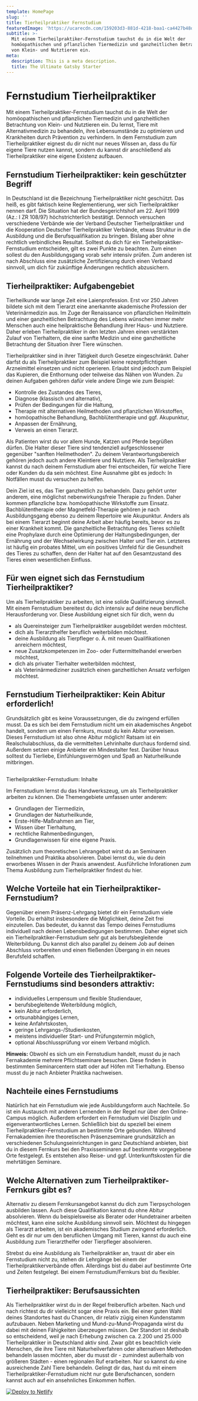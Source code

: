 ```yaml
---
template: HomePage
slug: ''
title: Tierheilpraktiker Fernstudium
featuredImage: 'https://ucarecdn.com/159203d3-881d-4218-baa1-ca4427b48d0d/'
subtitle: >-
  Mit einem Tierheilpraktiker-Fernstudium tauchst du in die Welt der
  homöopathischen und pflanzlichen Tiermedizin und ganzheitlichen Betrachtung
  von Klein- und Nutztieren ein.
meta:
  description: This is a meta description.
  title: The Ultimate Gatsby Starter
---
```

# Fernstudium Tierheilpraktiker

Mit einem Tierheilpraktiker-Fernstudium tauchst du in die Welt der homöopathischen und pflanzlichen Tiermedizin und ganzheitlichen Betrachtung von Klein- und Nutztieren ein. Du lernst, Tiere mit Alternativmedizin zu behandeln, ihre Lebensumstände zu optimieren und Krankheiten durch Prävention zu verhindern. In dem Fernstudium zum Tierheilpraktiker eignest du dir nicht nur neues Wissen an, dass du für eigene Tiere nutzen kannst, sondern du kannst dir anschließend als Tierheilpraktiker eine eigene Existenz aufbauen.

## Fernstudium Tierheilpraktiker: kein geschützter Begriff

In Deutschland ist die Bezeichnung Tierheilpraktiker nicht geschützt. Das heiß, es gibt faktisch keine Reglementierung, wer sich Tierheilpraktiker nennen darf. Die Situation hat der Bundesgerichtshof am 22. April 1999 (Az.: I ZR 108/97) höchstrichterlich bestätigt. Dennoch versuchen verschiedene Verbände wie der Verband Deutscher Tierheilpraktiker und die Kooperation Deutscher Tierheilpraktiker Verbände, etwas Struktur in die Ausbildung und die Berufsqualifikation zu bringen. Bislang aber ohne rechtlich verbindliches Resultat. Solltest du dich für ein Tierheilpraktiker-Fernstudium entscheiden, gilt es zwei Punkte zu beachten. Zum einen sollest du den Ausbildungsgang vorab sehr intensiv prüfen. Zum anderen ist nach Abschluss eine zusätzliche Zertifizierung durch einen Verband sinnvoll, um dich für zukünftige Änderungen rechtlich abzusichern.

## Tierheilpraktiker: Aufgabengebiet

Tierheilkunde war lange Zeit eine Laienprofession. Erst vor 250 Jahren bildete sich mit dem Tierarzt eine anerkannte akademische Profession der Veterinärmedizin aus. Im Zuge der Renaissance von pflanzlichen Heilmitteln und einer ganzheitlichen Betrachtung des Lebens wünschen immer mehr Menschen auch eine heilpraktische Behandlung ihrer Haus- und Nutztiere. Daher erleben Tierheilpraktiker in den letzten Jahren einen verstärkten Zulauf von Tierhaltern, die eine sanfte Medizin und eine ganzheitliche Betrachtung der Situation ihrer Tiere wünschen.

Tierheilpraktiker sind in ihrer Tätigkeit durch Gesetze eingeschränkt. Daher darfst du als Tierheilpraktiker zum Beispiel keine rezeptpflichtigen Arzneimittel einsetzen und nicht operieren. Erlaubt sind jedoch zum Beispiel das Kupieren, die Enthornung oder teilweise das Nähen von Wunden. Zu deinen Aufgaben gehören dafür viele andere Dinge wie zum Beispiel:

* Kontrolle des Zustandes des Tieres,
* Diagnose (klassisch und alternativ),
* Prüfen der Bedingungen für die Haltung,
* Therapie mit alternativen Heilmethoden und pflanzlichen Wirkstoffen,
* homöopathische Behandlung, Bachblütentherapie und ggf. Akupunktur,
* Anpassen der Ernährung,
* Verweis an einen Tierarzt.

Als Patienten wirst du vor allem Hunde, Katzen und Pferde begrüßen dürfen. Die Halter dieser Tiere sind tendenziell aufgeschlossener gegenüber "sanften Heilmethoden". Zu deinem Verantwortungsbereich gehören jedoch auch andere Kleintiere und Nutztiere. Als Tierheilpraktiker kannst du nach deinem Fernstudium aber frei entscheiden, für welche Tiere oder Kunden du da sein möchtest. Eine Ausnahme gibt es jedoch: In Notfällen musst du versuchen zu helfen.

Dein Ziel ist es, das Tier ganzheitlich zu behandeln. Dazu gehört unter anderem, eine möglichst nebenwirkungsfreie Therapie zu finden. Daher kommen pflanzliche bzw. homöopathische Wirkstoffe zum Einsatz. Bachblütentherapie oder Magnetfeld-Therapie gehören je nach Ausbildungsgang ebenso zu deinem Repertoire wie Akupunktur. Anders als bei einem Tierarzt beginnt deine Arbeit aber häufig bereits, bevor es zu einer Krankheit kommt. Die ganzheitliche Betrachtung des Tieres schließt eine Prophylaxe durch eine Optimierung der Haltungsbedingungen, der Ernährung und der Wechselwirkung zwischen Halter und Tier ein. Letzteres ist häufig ein probates Mittel, um ein positives Umfeld für die Gesundheit des Tieres zu schaffen, denn der Halter hat auf den Gesamtzustand des Tieres einen wesentlichen Einfluss.

## Für wen eignet sich das Fernstudium Tierheilpraktiker?

Um als Tierheilpraktiker zu arbeiten, ist eine solide Qualifizierung sinnvoll. Mit einem Fernstudium bereitest du dich intensiv auf deine neue berufliche Herausforderung vor. Diese Ausbildung eignet sich für dich, wenn du

* als Quereinsteiger zum Tierheilpraktiker ausgebildet werden möchtest.
* dich als Tierarzthelfer beruflich weiterbilden möchtest.
* deine Ausbildung als Tierpfleger o. Ä. mit neuen Qualifikationen anreichern möchtest,
* neue Zusatzkompetenzen im Zoo- oder Futtermittelhandel erwerben möchtest,
* dich als privater Tierhalter weiterbilden möchtest,
* als Veterinärmediziner zusätzlich einen ganzheitlichen Ansatz verfolgen möchtest.

## Fernstudium Tierheilpraktiker: Kein Abitur erforderlich!

Grundsätzlich gibt es keine Voraussetzungen, die du zwingend erfüllen musst. Da es sich bei dem Fernstudium nicht um ein akademisches Angebot handelt, sondern um einen Fernkurs, musst du kein Abitur vorweisen. Dieses Fernstudium ist also ohne Abitur möglich! Ratsam ist ein Realschulabschluss, da die vermittelten Lehrinhalte durchaus fordernd sind. Außerdem setzen einige Anbieter ein Mindestalter fest. Darüber hinaus solltest du Tierliebe, Einfühlungsvermögen und Spaß an Naturheilkunde mitbringen.

## Tierheilpraktiker-Fernstudium: Inhalte

Im Fernstudium lernst du das Handwerkszeug, um als Tierheilpraktiker arbeiten zu können. Die Themengebiete umfassen unter anderem:

* Grundlagen der Tiermedizin,
* Grundlagen der Naturheilkunde,
* Erste-Hilfe-Maßnahmen am Tier,
* Wissen über Tierhaltung,
* rechtliche Rahmenbedingungen,
* Grundlagenwissen für eine eigene Praxis.

Zusätzlich zum theoretischen Lehrangebot wirst du an Seminaren teilnehmen und Praktika absolvieren. Dabei lernst du, wie du dein erworbenes Wissen in der Praxis anwendest. Ausführliche Inforationen zum Thema Ausbildung zum Tierheilpraktiker findest du hier.

## Welche Vorteile hat ein Tierheilpraktiker-Fernstudium?

Gegenüber einem Präsenz-Lehrgang bietet dir ein Fernstudium viele Vorteile. Du erhältst insbesondere die Möglichkeit, deine Zeit frei einzuteilen. Das bedeutet, du kannst das Tempo deines Fernstudiums individuell nach deinen Lebensbedingungen bestimmen. Daher eignet sich ein Tierheilpraktiker-Fernstudium sehr gut als berufsbegleitende Weiterbildung. Du kannst dich also parallel zu deinem Job auf deinen Abschluss vorbereiten und einen fließenden Übergang in ein neues Berufsfeld schaffen.

## Folgende Vorteile des Tierheilpraktiker-Fernstudiums sind besonders attraktiv:

* individuelles Lernpensum und flexible Studiendauer,
* berufsbegleitende Weiterbildung möglich,
* kein Abitur erforderlich,
* ortsunabhängiges Lernen,
* keine Anfahrtskosten,
* geringe Lehrgangs-/Studienkosten,
* meistens individueller Start- und Prüfungstermin möglich,
* optional Abschlussprüfung vor einem Verband möglich.

**Hinweis:** Obwohl es sich um ein Fernstudium handelt, musst du je nach Fernakademie mehrere Pflichtseminare besuchen. Diese finden in bestimmten Seminarcentern statt oder auf Höfen mit Tierhaltung. Ebenso musst du je nach Anbieter Praktika nachweisen.

## Nachteile eines Fernstudiums

Natürlich hat ein Fernstudium wie jede Ausbildungsform auch Nachteile. So ist ein Austausch mit anderen Lernenden in der Regel nur über den Online-Campus möglich. Außerdem erfordert ein Fernstudium viel Disziplin und eigenverantwortliches Lernen. Schließlich bist du speziell bei einem Tierheilpraktiker-Fernstudium an bestimmte Orte gebunden. Während Fernakademien ihre theoretischen Präsenzseminare grundsätzlich an verschiedenen Schulungseinrichtungen in ganz Deutschland anbieten, bist du in diesem Fernkurs bei den Praxisseminaren auf bestimmte vorgegebene Orte festgelegt. Es entstehen also Reise- und ggf. Unterkunftskosten für die mehrtätigen Seminare.



## Welche Alternativen zum Tierheilpraktiker-Fernkurs gibt es?

Alternativ zu diesem Fernkursangebot kannst du dich zum Tierpsychologen ausbilden lassen. Auch diese Qualifikation kannst du ohne Abitur absolvieren. Wenn du beispielsweise als Berater oder Hundetrainer arbeiten möchtest, kann eine solche Ausbildung sinnvoll sein. Möchtest du hingegen als Tierarzt arbeiten, ist ein akademisches Studium zwingend erforderlich. Geht es dir nur um den beruflichen Umgang mit Tieren, kannst du auch eine Ausbildung zum Tierarzthelfer oder Tierpfleger absolvieren.

Strebst du eine Ausbildung als Tierheilpraktiker an, traust dir aber ein Fernstudium nicht zu, stehen dir Lehrgänge bei einem der Tierheilpraktikerverbände offen. Allerdings bist du dabei auf bestimmte Orte und Zeiten festgelegt. Bei einem Fernstudium/Fernkurs bist du flexibler.

## Tierheilpraktiker: Berufsaussichten

Als Tierheilpraktiker wirst du in der Regel freiberuflich arbeiten. Nach und nach richtest du dir vielleicht sogar eine Praxis ein. Bei einer guten Wahl deines Standortes hast du Chancen, dir relativ zügig einen Kundenstamm aufzubauen. Neben Marketing und Mund-zu-Mund-Propaganda wirst du dabei mit deinen Fähigkeiten überzeugen müssen. Der Standort ist deshalb so entscheidend, weil je nach Erhebung zwischen ca. 2.200 und 25.000 Tierheilpraktiker in Deutschland aktiv sind. Zwar gibt es beachtlich viele Menschen, die ihre Tiere mit Naturheilverfahren oder alternativen Methoden behandeln lassen möchten, aber du musst dir - zumindest außerhalb von größeren Städten - einen regionalen Ruf erarbeiten. Nur so kannst du eine ausreichende Zahl Tiere behandeln. Gelingt dir das, hast du mit einem Tierheilpraktiker-Fernstudium nicht nur gute Berufschancen, sondern kannst auch auf ein ansehnliches Einkommen hoffen.









[![Deploy to Netlify](https://www.netlify.com/img/deploy/button.svg)](https://app.netlify.com/start/deploy?repository=https://github.com/thriveweb/yellowcake&stack=cms)
